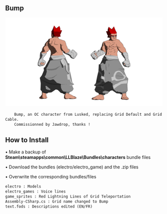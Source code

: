 ## Bump
![](Workfiles/Render.png)

		Bump, an OC character from Lusked, replacing Grid Default and Grid Cable.
		Commissionned by Jawdrop, thanks !
		
## How to Install
• Make a backup of **Steam\steamapps\common\LLBlaze\Bundles\characters** bundle files

• Download the bundles (electro/electro_game) and the .zip files

• Overwrite the corresponding bundles/files

	electro : Models
	electro_games : Voice lines
	game_sprites : Red Lightning Lines of Grid Teleportation
	Assembly-CSharp.cs : Grid name changed to Bump
	text.fods : Descriptions edited (EN/FR)
